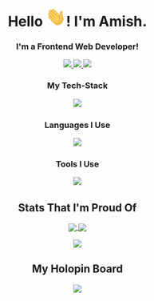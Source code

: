 <h1 align="center">Hello <img src="https://raw.githubusercontent.com/ABSphreak/ABSphreak/master/gifs/Hi.gif" width="40px">! I'm Amish.</h1>

<h3 align="center">I'm a Frontend Web Developer!</h3>

<p align="center">
  <a href="https://www.linkedin.com/in/amishverma/">
    <img src="https://img.shields.io/badge/LinkedIn-%230077B5.svg?style=flat-square&logo=linkedin&logoColor=white" />
  </a>
  <a href="https://www.instagram.com/thisisamish/">
    <img src="https://img.shields.io/badge/Instagram-%23E4405F.svg?style=flat-square&logo=Instagram&logoColor=white" />
  </a>
  <a href="https://twitter.com/thisisamish">
    <img src="https://img.shields.io/badge/Twitter-%231DA1F2.svg?style=flat-square&logo=Twitter&logoColor=white" />
  </a>
</p>

<h3 align="center">My Tech-Stack</h3>
<p align="center">
  <a href="https://skillicons.dev">
    <img src="https://skillicons.dev/icons?i=html,css,js,ts,react,redux,tailwind,sass,bootstrap,materialui,firebase,express,mongodb&theme=dark&perline=7" />
  </a>
</p>

<h3 align="center">Languages I Use</h3>
<p align="center">
  <a href="https://skillicons.dev">
    <img src="https://skillicons.dev/icons?i=c,cpp,py,js,ts&theme=dark" />
  </a>
</p>

<h3 align="center">Tools I Use</h3>
<p align="center">
  <a href="https://skillicons.dev">
    <img src="https://skillicons.dev/icons?i=git,vscode&theme=dark" />
  </a>
</p>

<h2 align="center">Stats That I'm Proud Of</h2>
<p align="center">
  <a href="https://github.com/thisisamish/github-readme-stats">
    <img align="center" width="50%" src="https://github-readme-stats.vercel.app/api?username=thisisamish&count_private=true&show_icons=true&theme=swift" />
  </a>

  <a href="https://github.com/anuraghazra/github-readme-stats">
    <img align="center" width="41.7%" src="https://github-readme-stats.vercel.app/api/top-langs/?username=thisisamish&theme=swift&layout=compact" />
  </a>
</p>

<p align="center">
<!--   <a href="https://git.io/streak-stats">
    <img align="center" width="50%" src="https://streak-stats.demolab.com?user=thisisamish&theme=swift" />
  </a> -->
  
  <a href="https://leetcode.com/thisisamish/">
    <img align="center" width="50%" src="https://leetcard.jacoblin.cool/thisisamish?theme=light&font=Noto%20Sans&ext=heatmap" />
  </a>
  
<!--   <a href="https://github.com/anuraghazra/github-readme-stats">
    <img align="center" width="41.7%" src="https://github-readme-stats.vercel.app/api/wakatime?username=thisisamish&theme=swift" />
  </a> -->
</p>

<h2 align="center">My Holopin Board</h2>
<p align="center">
  <a href="https://holopin.io/@thisisamish">
    <img align="center" width="91.7%" src="https://holopin.io/api/user/board?user=thisisamish" />
  </a>
</p>

